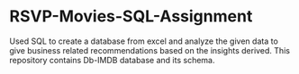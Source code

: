# RSVP-Movies-SQL-Assignment
Used SQL to create a database from excel and analyze the given data to give business related recommendations based on the insights derived. This repository contains Db-IMDB database and its schema.
